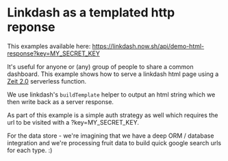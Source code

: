 # Linkdash as a templated http reponse

This examples available here: https://linkdash.now.sh/api/demo-html-response?key=MY_SECRET_KEY

It's useful for anyone or (any) group of people to share a common dashboard. This example shows how to serve a linkdash html page using a [Zeit 2.0](https://zeit.co/docs/v2/serverless-functions/introduction) serverless function.

We use linkdash's `buildTemplate` helper to output an html string which we then write back as a server response.

As part of this example is a simple auth strategy as well which requires the url to be visited with a ?key=MY_SECRET_KEY.

For the data store - we're imagining that we have a deep ORM / database integration and we're processing fruit data to build quick google search urls for each type. :)
